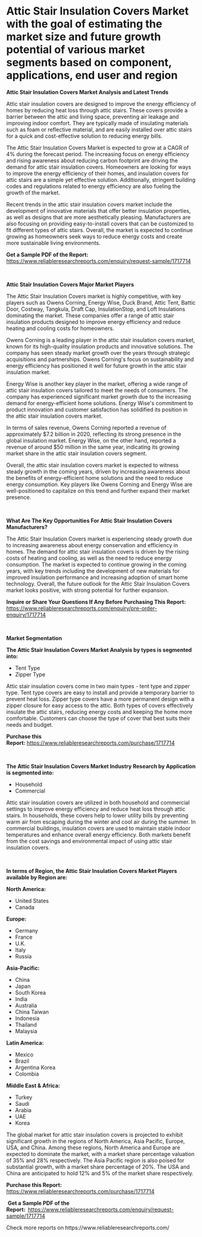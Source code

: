 <p><h1>Attic Stair Insulation Covers Market with the goal of estimating the market size and future growth potential of various market segments based on component, applications, end user and region</h1></p><p><strong>Attic Stair Insulation Covers Market Analysis and Latest Trends</strong></p>
<p><p>Attic stair insulation covers are designed to improve the energy efficiency of homes by reducing heat loss through attic stairs. These covers provide a barrier between the attic and living space, preventing air leakage and improving indoor comfort. They are typically made of insulating materials such as foam or reflective material, and are easily installed over attic stairs for a quick and cost-effective solution to reducing energy bills.</p><p>The Attic Stair Insulation Covers Market is expected to grow at a CAGR of 4% during the forecast period. The increasing focus on energy efficiency and rising awareness about reducing carbon footprint are driving the demand for attic stair insulation covers. Homeowners are looking for ways to improve the energy efficiency of their homes, and insulation covers for attic stairs are a simple yet effective solution. Additionally, stringent building codes and regulations related to energy efficiency are also fueling the growth of the market.</p><p>Recent trends in the attic stair insulation covers market include the development of innovative materials that offer better insulation properties, as well as designs that are more aesthetically pleasing. Manufacturers are also focusing on providing easy-to-install covers that can be customized to fit different types of attic stairs. Overall, the market is expected to continue growing as homeowners seek ways to reduce energy costs and create more sustainable living environments.</p></p>
<p><strong>Get a Sample PDF of the Report:&nbsp;</strong> <a href="https://www.reliableresearchreports.com/enquiry/request-sample/1717714">https://www.reliableresearchreports.com/enquiry/request-sample/1717714</a></p>
<p>&nbsp;</p>
<p><strong>Attic Stair Insulation Covers Major Market Players</strong></p>
<p><p>The Attic Stair Insulation Covers market is highly competitive, with key players such as Owens Corning, Energy Wise, Duck Brand, Attic Tent, Battic Door, Costway, Tangkula, Draft Cap, InsulationStop, and Loft Insulations dominating the market. These companies offer a range of attic stair insulation products designed to improve energy efficiency and reduce heating and cooling costs for homeowners.</p><p>Owens Corning is a leading player in the attic stair insulation covers market, known for its high-quality insulation products and innovative solutions. The company has seen steady market growth over the years through strategic acquisitions and partnerships. Owens Corning's focus on sustainability and energy efficiency has positioned it well for future growth in the attic stair insulation market.</p><p>Energy Wise is another key player in the market, offering a wide range of attic stair insulation covers tailored to meet the needs of consumers. The company has experienced significant market growth due to the increasing demand for energy-efficient home solutions. Energy Wise's commitment to product innovation and customer satisfaction has solidified its position in the attic stair insulation covers market.</p><p>In terms of sales revenue, Owens Corning reported a revenue of approximately $7.2 billion in 2020, reflecting its strong presence in the global insulation market. Energy Wise, on the other hand, reported a revenue of around $50 million in the same year, indicating its growing market share in the attic stair insulation covers segment.</p><p>Overall, the attic stair insulation covers market is expected to witness steady growth in the coming years, driven by increasing awareness about the benefits of energy-efficient home solutions and the need to reduce energy consumption. Key players like Owens Corning and Energy Wise are well-positioned to capitalize on this trend and further expand their market presence.</p></p>
<p>&nbsp;</p>
<p><strong>What Are The Key Opportunities For Attic Stair Insulation Covers Manufacturers?</strong></p>
<p><p>The Attic Stair Insulation Covers market is experiencing steady growth due to increasing awareness about energy conservation and efficiency in homes. The demand for attic stair insulation covers is driven by the rising costs of heating and cooling, as well as the need to reduce energy consumption. The market is expected to continue growing in the coming years, with key trends including the development of new materials for improved insulation performance and increasing adoption of smart home technology. Overall, the future outlook for the Attic Stair Insulation Covers market looks positive, with strong potential for further expansion.</p></p>
<p><strong>Inquire or Share Your Questions If Any Before Purchasing This Report:</strong> <a href="https://www.reliableresearchreports.com/enquiry/pre-order-enquiry/1717714">https://www.reliableresearchreports.com/enquiry/pre-order-enquiry/1717714</a></p>
<p>&nbsp;</p>
<p><strong>Market Segmentation</strong></p>
<p><strong>The Attic Stair Insulation Covers Market Analysis by types is segmented into:</strong></p>
<p><ul><li>Tent Type</li><li>Zipper Type</li></ul></p>
<p><p>Attic stair insulation covers come in two main types - tent type and zipper type. Tent type covers are easy to install and provide a temporary barrier to prevent heat loss. Zipper type covers have a more permanent design with a zipper closure for easy access to the attic. Both types of covers effectively insulate the attic stairs, reducing energy costs and keeping the home more comfortable. Customers can choose the type of cover that best suits their needs and budget.</p></p>
<p><strong>Purchase this Report:&nbsp;</strong><a href="https://www.reliableresearchreports.com/purchase/1717714">https://www.reliableresearchreports.com/purchase/1717714</a></p>
<p>&nbsp;</p>
<p><strong>The Attic Stair Insulation Covers Market Industry Research by Application is segmented into:</strong></p>
<p><ul><li>Household</li><li>Commercial</li></ul></p>
<p><p>Attic stair insulation covers are utilized in both household and commercial settings to improve energy efficiency and reduce heat loss through attic stairs. In households, these covers help to lower utility bills by preventing warm air from escaping during the winter and cool air during the summer. In commercial buildings, insulation covers are used to maintain stable indoor temperatures and enhance overall energy efficiency. Both markets benefit from the cost savings and environmental impact of using attic stair insulation covers.</p></p>
<p>&nbsp;</p>
<p><strong>In terms of Region, the Attic Stair Insulation Covers Market Players available by Region are:</strong></p>
<p>
    <p> <strong> North America: </strong>
        <ul>
            <li>United States</li>
            <li>Canada</li>
        </ul>
        </p> 
    <p> <strong> Europe: </strong>
        <ul>
            <li>Germany</li>
            <li>France</li>
            <li>U.K.</li>
            <li>Italy</li>
            <li>Russia</li>
        </ul>
        </p> 
    <p> <strong> Asia-Pacific: </strong>
        <ul>
            <li>China</li>
            <li>Japan</li>
            <li>South Korea</li>
            <li>India</li>
            <li>Australia</li>
            <li>China Taiwan</li>
            <li>Indonesia</li>
            <li>Thailand</li>
            <li>Malaysia</li>
        </ul>
        </p> 
    <p> <strong> Latin America: </strong>
        <ul>
            <li>Mexico</li>
            <li>Brazil</li>
            <li>Argentina Korea</li>
            <li>Colombia</li>
        </ul>
        </p> 
    <p> <strong> Middle East & Africa: </strong>
        <ul>
            <li>Turkey</li>
            <li>Saudi</li>
            <li>Arabia</li>
            <li>UAE</li>
            <li>Korea</li>
        </ul>
    </p>
    </p>
<p><p>The global market for attic stair insulation covers is projected to exhibit significant growth in the regions of North America, Asia Pacific, Europe, USA, and China. Among these regions, North America and Europe are expected to dominate the market, with a market share percentage valuation of 35% and 28% respectively. The Asia Pacific region is also poised for substantial growth, with a market share percentage of 20%. The USA and China are anticipated to hold 12% and 5% of the market share respectively.</p></p>
<p><strong>Purchase this Report: </strong><a href="https://www.reliableresearchreports.com/purchase/1717714">https://www.reliableresearchreports.com/purchase/1717714</a></p>
<p>&nbsp;<strong>Get a Sample PDF of the Report:&nbsp;&nbsp;</strong><a href="https://www.reliableresearchreports.com/enquiry/request-sample/1717714">https://www.reliableresearchreports.com/enquiry/request-sample/1717714</a></p>
<p><strong></strong></p>
<p>Check more reports on https://www.reliableresearchreports.com/</p>